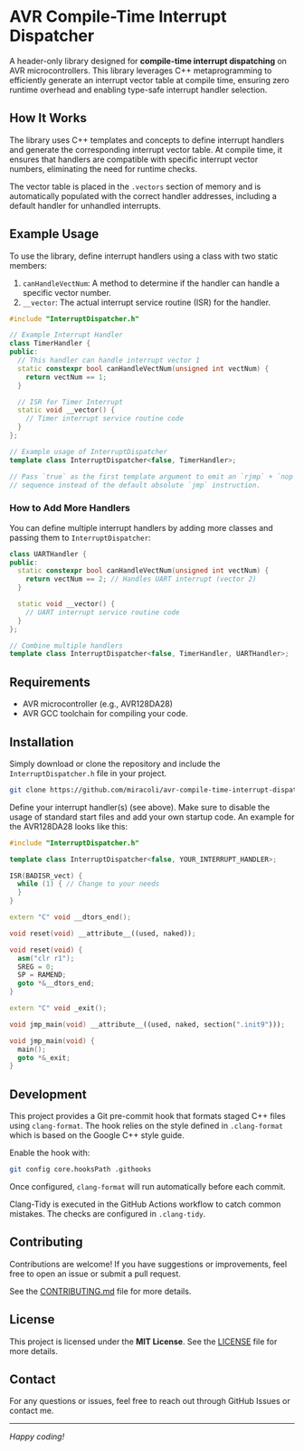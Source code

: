 # AVR Compile-Time Interrupt Dispatcher

A header-only library designed for **compile-time interrupt dispatching** on AVR microcontrollers. This library leverages C++ metaprogramming to efficiently generate an interrupt vector table at compile time, ensuring zero runtime overhead and enabling type-safe interrupt handler selection.

## How It Works

The library uses C++ templates and concepts to define interrupt handlers and generate the corresponding interrupt vector table. At compile time, it ensures that handlers are compatible with specific interrupt vector numbers, eliminating the need for runtime checks.

The vector table is placed in the `.vectors` section of memory and is automatically populated with the correct handler addresses, including a default handler for unhandled interrupts.

## Example Usage

To use the library, define interrupt handlers using a class with two static members:
1. `canHandleVectNum`: A method to determine if the handler can handle a specific vector number.
2. `__vector`: The actual interrupt service routine (ISR) for the handler.

```cpp
#include "InterruptDispatcher.h"

// Example Interrupt Handler
class TimerHandler {
public:
  // This handler can handle interrupt vector 1
  static constexpr bool canHandleVectNum(unsigned int vectNum) {
    return vectNum == 1;
  }

  // ISR for Timer Interrupt
  static void __vector() {
    // Timer interrupt service routine code
  }
};

// Example usage of InterruptDispatcher
template class InterruptDispatcher<false, TimerHandler>;

// Pass `true` as the first template argument to emit an `rjmp` + `nop`
// sequence instead of the default absolute `jmp` instruction.
```

### How to Add More Handlers
You can define multiple interrupt handlers by adding more classes and passing them to `InterruptDispatcher`:

```cpp
class UARTHandler {
public:
  static constexpr bool canHandleVectNum(unsigned int vectNum) {
    return vectNum == 2; // Handles UART interrupt (vector 2)
  }

  static void __vector() {
    // UART interrupt service routine code
  }
};

// Combine multiple handlers
template class InterruptDispatcher<false, TimerHandler, UARTHandler>;
```

## Requirements

- AVR microcontroller (e.g., AVR128DA28)
- AVR GCC toolchain for compiling your code.

## Installation

Simply download or clone the repository and include the `InterruptDispatcher.h` file in your project.

```bash
git clone https://github.com/miracoli/avr-compile-time-interrupt-dispatcher.git
```
Define your interrupt handler(s) (see above). Make sure to disable the usage of standard start files and add your own startup code.
An example for the AVR128DA28 looks like this:

```cpp
#include "InterruptDispatcher.h"

template class InterruptDispatcher<false, YOUR_INTERRUPT_HANDLER>;

ISR(BADISR_vect) {
  while (1) { // Change to your needs
  }
}

extern "C" void __dtors_end();

void reset(void) __attribute__((used, naked));

void reset(void) {
  asm("clr r1");
  SREG = 0;
  SP = RAMEND;
  goto *&__dtors_end;
}

extern "C" void _exit();

void jmp_main(void) __attribute__((used, naked, section(".init9")));

void jmp_main(void) {
  main();
  goto *&_exit;
}

```

## Development

This project provides a Git pre-commit hook that formats staged C++ files using
`clang-format`. The hook relies on the style defined in `.clang-format` which is
based on the Google C++ style guide.

Enable the hook with:

```bash
git config core.hooksPath .githooks
```

Once configured, `clang-format` will run automatically before each commit.

Clang-Tidy is executed in the GitHub Actions workflow to catch common
mistakes. The checks are configured in `.clang-tidy`.

## Contributing

Contributions are welcome! If you have suggestions or improvements, feel free to open an issue or submit a pull request.

See the [CONTRIBUTING.md](CONTRIBUTING.md) file for more details.

## License

This project is licensed under the **MIT License**. See the [LICENSE](LICENSE) file for more details.

## Contact

For any questions or issues, feel free to reach out through GitHub Issues or contact me.

---

*Happy coding!*
